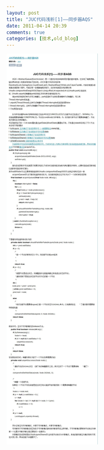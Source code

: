 ```yaml
---
layout: post
title: "JUC代码浅析[1]——同步器AQS"
date: 2011-04-14 20:39
comments: true
categories: [技术,old_blog]
---
```

![](/static/old-blog/juc-aqs.jpg)
